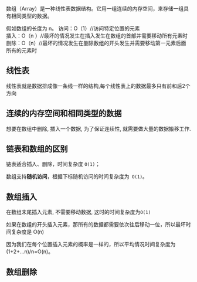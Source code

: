 数组（Array）是一种线性表数据结构。它用一组连续的内存空间，来存储一组具有相同类型的数据。



假如数组的长度为 n。
访问：O（1）//访问特定位置的元素   
插入：O（n ）//最坏的情况发生在插入发生在数组的首部并需要移动所有元素时
删除：O（n）//最坏的情况发生在删除数组的开头发生并需要移动第一元素后面所有的元素时





## 线性表

线性表就是数据排成像一条线一样的结构,每个线性表上的数据最多只有前和后2个方向

## 连续的内存空间和相同类型的数据

想要在数组中删除, 插入一个数据, 为了保证连续性, 就需要做大量的数据搬移工作.



## 链表和数组的区别

链表适合插入、删除，时间复杂度 `O(1)`；

数组支持**随机访问**，根据下标随机访问的时间复杂度为` O(1)`。



## 数组插入

在数组末尾插入元素, 不需要移动数据, 这时的时间复杂度为`O(1)`

如果在数组的开头插入元素，那所有的数据都需要依次往后移动一位，所以最坏时间复杂度是 O(n)

因为我们在每个位置插入元素的概率是一样的，所以平均情况时间复杂度为 (1+2+…n)/n=O(n)。

## 数组删除




